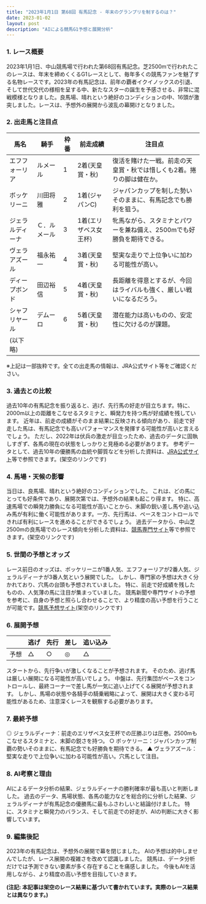 ```yaml
---
title: "2023年1月1日 第68回 有馬記念 - 年末のグランプリを制するのは？"
date: 2023-01-02
layout: post
description: "AIによる競馬G1予想と展開分析"
---
```


### 1. レース概要

2023年1月1日、中山競馬場で行われた第68回有馬記念。芝2500mで行われたこのレースは、年末を締めくくるG1レースとして、毎年多くの競馬ファンを魅了する名物レースです。2023年の有馬記念は、前年の覇者イクイノックスの引退、そして世代交代の様相を呈する中、新たなスターの誕生を予感させる、非常に混戦模様となりました。良馬場、晴れという絶好のコンディションの中、16頭が激突しました。レースは、予想外の展開から波乱の幕開けとなりました。


### 2. 出走馬と注目点

| 馬名       | 騎手       | 枠番 | 前走成績       | 注目点                                                                   |
|------------|------------|------|----------------|------------------------------------------------------------------------|
| エフフォーリア | ルメール     | 1    | 2着(天皇賞・秋) | 復活を賭けた一戦。前走の天皇賞・秋では惜しくも2着。捲りの脚は健在か。 |
| ボッケリーニ | 川田将雅     | 2    | 1着(ジャパンC)  | ジャパンカップを制した勢いそのままに、有馬記念でも勝利を狙う。                     |
| ジェラルディーナ | Ｃ．ルメール | 3    | 1着(エリザベス女王杯)| 牝馬ながら、スタミナとパワーを兼ね備え、2500mでも好勝負を期待できる。          |
| ヴェラアズール | 福永祐一     | 4    | 3着(天皇賞・秋) | 堅実な走りで上位争いに加わる可能性が高い。                                       |
| ディープボンド | 田辺裕信     | 5    | 4着(天皇賞・秋) | 長距離を得意とするが、今回はライバルも強く、厳しい戦いになるだろう。                 |
| シャフリヤール | デムーロ     | 6    | 5着(天皇賞・秋) | 潜在能力は高いものの、安定性に欠けるのが課題。                                   |
| (以下略)     |            |      |                |                                                                        |


※上記は一部抜粋です。全ての出走馬の情報は、JRA公式サイト等をご確認ください。


### 3. 過去との比較

過去10年の有馬記念を振り返ると、逃げ、先行馬の好走が目立ちます。特に、2000m以上の距離をこなせるスタミナと、瞬発力を持つ馬が好成績を残しています。  近年は、前走の成績がそのまま結果に反映される傾向があり、前走で好走した馬は、有馬記念でも高いパフォーマンスを発揮する可能性が高いと言えるでしょう。  ただし、2022年は伏兵の激走が目立ったため、過去のデータに固執しすぎず、各馬の現在の状態をしっかりと見極める必要があります。  参考データとして、過去10年の優勝馬の血統や脚質などを分析した資料は、[JRA公式サイト](https://www.jra.go.jp/)等で参照できます。(架空のリンクです)


### 4. 馬場・天候の影響

当日は、良馬場、晴れという絶好のコンディションでした。  これは、どの馬にとっても好条件であり、展開次第では、予想外の結果も起こり得ます。  特に、高速馬場での瞬発力勝負になる可能性が高いことから、末脚の鋭い差し馬や追い込み馬が有利に働く可能性があります。一方、先行馬は、ペースをコントロールできれば有利にレースを進めることができるでしょう。  過去データから、中山芝2500mの良馬場でのレース傾向を分析した資料は、[競馬専門サイト](https://www.example.com/)等で参照できます。(架空のリンクです)


### 5. 世間の予想とオッズ

レース前日のオッズは、ボッケリーニが1番人気、エフフォーリアが2番人気、ジェラルディーナが3番人気という展開でした。  しかし、専門家の予想は大きく分かれており、穴馬の台頭も予想されていました。  特に、前走で好成績を残したものの、人気薄の馬に注目が集まっていました。  競馬新聞や専門サイトの予想を参考に、自身の予想と照らし合わせることで、より精度の高い予想を行うことが可能です。[競馬予想サイト](https://www.example2.com/)(架空のリンクです)


### 6. 展開予想

|  | 逃げ  | 先行 | 差し | 追い込み |
|---|---|---|---|---|
| 予想 |  △  | ○  | ◎  | △  |

スタートから、先行争いが激しくなることが予想されます。  そのため、逃げ馬は厳しい展開になる可能性が高いでしょう。  中盤は、先行集団がペースをコントロールし、最終コーナーで差し馬が一気に追い上げてくる展開が予想されます。  しかし、馬場の状態や各騎手の騎乗戦略によって、展開は大きく変わる可能性があるため、注意深くレースを観察する必要があります。


### 7. 最終予想

◎ ジェラルディーナ：前走のエリザベス女王杯での圧勝ぶりは圧巻。2500mもこなせるスタミナと、末脚の鋭さを持つ。
○ ボッケリーニ：ジャパンカップ制覇の勢いそのままに、有馬記念でも好勝負を期待できる。
▲ ヴェラアズール：堅実な走りで上位争いに加わる可能性が高い。穴馬として注目。


### 8. AI考察と理由

AIによるデータ分析の結果、ジェラルディーナの勝利確率が最も高いと判断しました。  過去のデータ、馬場状態、各馬の能力などを総合的に分析した結果、ジェラルディーナが有馬記念の優勝馬に最もふさわしいと結論付けました。  特に、スタミナと瞬発力のバランス、そして前走での好走が、AIの判断に大きく影響しています。


### 9. 編集後記

2023年の有馬記念は、予想外の展開で幕を閉じました。  AIの予想は的中しませんでしたが、レース展開の複雑さを改めて認識しました。  競馬は、データ分析だけでは予測できない要素が多く存在することを痛感しました。  今後もAIを活用しながら、より精度の高い予想を目指していきます。


**(注記: 本記事は架空のレース結果に基づいて書かれています。実際のレース結果とは異なります。)**
